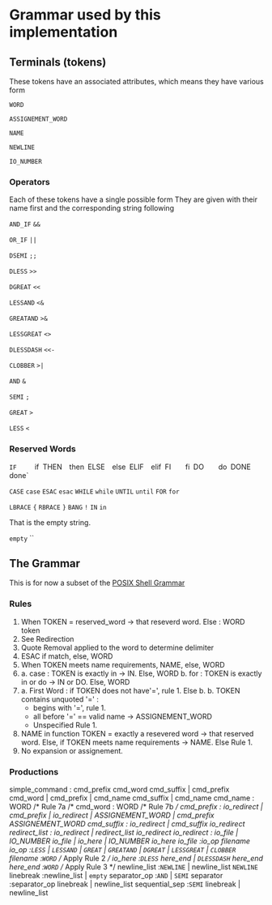 # Grammar used by this implementation

## Terminals (tokens)

These tokens have an associated attributes, which means they have various form

`WORD`

`ASSIGNEMENT_WORD`

`NAME`

`NEWLINE`

`IO_NUMBER`

### Operators

Each of these tokens have a single possible form
They are given with their name first and the corresponding string following

`AND_IF`	`&&`

`OR_IF`		`||`

`DSEMI`		`;;`

`DLESS`		`>>`

`DGREAT`	`<<`

`LESSAND`	`<&`

`GREATAND`	`>&`

`LESSGREAT`	`<>`

`DLESSDASH`	`<<-`

`CLOBBER`	`>|`

`AND`		`&`

`SEMI`		`;`

`GREAT`		`>`

`LESS`		`<`

### Reserved Words

`IF		`if`
`THEN`	`then`
`ELSE`	`else`
`ELIF`	`elif`
`FI`	`fi`
`DO`	`do`
`DONE`	`done`

`CASE`	`case`
`ESAC`	`esac`
`WHILE`	`while`
`UNTIL`	`until`
`FOR`	`for`

`LBRACE`	`{`
`RBRACE`	`}`
`BANG`		`!`
`IN`		`in`

That is the empty string.

`empty`		``


## The Grammar

This is for now a subset of the [POSIX Shell Grammar](http://pubs.opengroup.org/onlinepubs/9699919799/utilities/V3_chap02.html#tag_18_10)

### Rules 

1. When TOKEN = reserved_word -> that reseverd word.
Else : WORD token
2. See Redirection
3. Quote Removal applied to the word to determine delimiter
4. ESAC if match, else, WORD
5. When TOKEN meets name requirements, NAME, else, WORD
6. a. case : TOKEN is exactly in -> IN. Else, WORD
   b. for : TOKEN is exactly in or do -> IN or DO. Else, WORD
7. a. First Word : if TOKEN does not have'=', rule 1. Else b.
   b. TOKEN contains unquoted '=' :
	- begins with '=', rule 1.
	- all before '=' == valid name -> ASSIGNEMENT_WORD
	- Unspecified
	Rule 1.
8. NAME in function
TOKEN = exactly a resevered word -> that reserved word. Else, if TOKEN meets name requirements -> NAME.
Else Rule 1.
9. No expansion or assignement.

### Productions

simple_command	: cmd_prefix cmd_word cmd_suffix
				| cmd_prefix cmd_word
				| cmd_prefix
				| cmd_name cmd_suffix
				| cmd_name
cmd_name		: WORD	/* Rule 7a /*
cmd_word		: WORD	/* Rule 7b */
cmd_prefix		: io_redirect
				| cmd_prefix | io_redirect
				| ASSIGNEMENT_WORD
				| cmd_prefix ASSIGNEMENT_WORD
cmd_suffix		: io_redirect
				| cmd_suffix io_redirect
redirect_list	: io_redirect | redirect_list io_redirect
io_redirect		: io_file | IO_NUMBER io_file
				| io_here | IO_NUMBER io_here
io_file			:io_op filename
io_op			:`LESS` | `LESSAND` | `GREAT` | `GREATAND` | `DGREAT` | `LESSGREAT` | `CLOBBER`
filename		:`WORD` /* Apply Rule 2 */
io_here			:`DLESS` here_end | `DLESSDASH` here_end
here_end		:`WORD`	/* Apply Rule 3 */
newline_list	:`NEWLINE` | newline_list `NEWLINE`
linebreak		:newline_list | `empty`
separator_op	:`AND` | `SEMI`
separator		:separator_op linebreak | newline_list
sequential_sep	:`SEMI`	linebreak | newline_list
